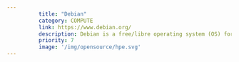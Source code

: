 ```yaml
---
          title: "Debian"
          category: COMPUTE
          link: https://www.debian.org/
          description: Debian is a free/libre operating system (OS) for your computer.
          priority: 7
          image: '/img/opensource/hpe.svg'
---
```

          